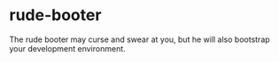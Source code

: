 # rude-booter
The rude booter may curse and swear at you, but he will also bootstrap your development environment.
